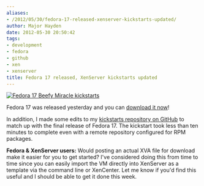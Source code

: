 ```yaml
---
aliases:
- /2012/05/30/fedora-17-released-xenserver-kickstarts-updated/
author: Major Hayden
date: 2012-05-30 20:50:42
tags:
- development
- fedora
- github
- xen
- xenserver
title: Fedora 17 released, XenServer kickstarts updated
---
```


[<img src="/wp-content/uploads/2012/05/its-a-beefy-miracle.png" alt="Fedora 17 Beefy Miracle kickstarts" title="Fedora 17 Beefy Miracle kickstarts" width="600" height="304" class="alignnone size-full wp-image-3383" srcset="/wp-content/uploads/2012/05/its-a-beefy-miracle.png 600w, /wp-content/uploads/2012/05/its-a-beefy-miracle-300x152.png 300w" sizes="(max-width: 600px) 100vw, 600px" />][1]

Fedora 17 was released yesterday and you can [download it now][2]!

In addition, I made some edits to my [kickstarts repository on GitHub][3] to match up with the final release of Fedora 17. The kickstart took less than ten minutes to complete even with a remote repository configured for RPM packages.

**Fedora & XenServer users:** Would posting an actual XVA file for download make it easier for you to get started? I've considered doing this from time to time since you can easily import the VM directly into XenServer as a template via the command line or XenCenter. Let me know if you'd find this useful and I should be able to get it done this week.

 [1]: /wp-content/uploads/2012/05/its-a-beefy-miracle.png
 [2]: http://fedoraproject.org/en/get-fedora-options
 [3]: https://github.com/rackerhacker/kickstarts
